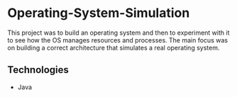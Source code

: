 # Operating-System-Simulation
This project was to build an operating system and then to experiment with it to see how the OS manages resources and processes. 
 The main focus was on building a correct architecture that simulates a real operating system.
## Technologies
- Java
